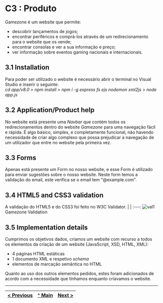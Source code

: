 # C3 : Produto

Gamezone é um website que permite:
- descobrir lançamentos de jogos; 
- encontrar periféricos e comprá-los através de um redirecionamento para o website que os vende;
- encontrar consolas e ver a sua informação e preço; 
- ver informação sobre eventos gaming nacionais e internacionais.

## 3.1 Installation

Para poder ser utilizado o website é necessário abrir o terminal no Visual Studio e inserir o seguinte: <br/>
_cd app/v8.0 > npm install > npm i -g express fs ejs nodemon xml2js > node app.js_


## 3.2 Application/Product help

No website está presente uma _Navbar_ que contém todos os redirecionamentos dentro do website _Gamezone_ para uma navegação fácil e rápida. É algo básico, simples, e completamente funcional, não havendo necessidade de criar algo complexo que possa prejudicar a navegação de um utilizador que entre no website pela primeira vez.

## 3.3 Forms

Apenas está presente um Form no nosso website, e esse Form é utilizado para enviar sugestões sobre o nosso website. Neste form temos a validação do email, este verifica se o email tem "@example.com".

## 3.4 HTML5 and CSS3 validation

A validação do HTML5 e do CSS3 foi feito no W3C Validator.
| | 
:---:
![val1](https://i.ibb.co/8bC9Rfp/gamezonehtml.png)
Gamezone Validation



## 3.5 Implementation details

Cumprimos os objetivos dados, criamos um website com recurso a todos os elementos da criação de um website (JavaScript, XSD, HTML, XML):
- 4 páginas HTML estáticas
- 1 documento XML e respetivo _schema_
- elementos de marcação semântica no HTML

Quanto ao uso dos outros elementos pedidos, estes foram adicionados de acordo com a necessidade que tínhamos enquanto críavamos o website.


---
[< Previous](c2.md) | [^ Main](https://github.com/machadexx/gamezoneTI) | [Next >](c4.md)
:--- | :---: | ---: 
